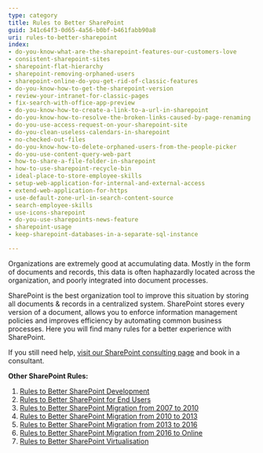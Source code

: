 ```yaml
---
type: category
title: Rules to Better SharePoint
guid: 341c64f3-0d65-4a56-b0bf-b461fabb90a8
uri: rules-to-better-sharepoint
index:
- do-you-know-what-are-the-sharepoint-features-our-customers-love
- consistent-sharepoint-sites
- sharepoint-flat-hierarchy
- sharepoint-removing-orphaned-users
- sharepoint-online-do-you-get-rid-of-classic-features
- do-you-know-how-to-get-the-sharepoint-version
- review-your-intranet-for-classic-pages
- fix-search-with-office-app-preview
- do-you-know-how-to-create-a-link-to-a-url-in-sharepoint
- do-you-know-how-to-resolve-the-broken-links-caused-by-page-renaming
- do-you-use-access-request-on-your-sharepoint-site
- do-you-clean-useless-calendars-in-sharepoint
- no-checked-out-files
- do-you-know-how-to-delete-orphaned-users-from-the-people-picker
- do-you-use-content-query-web-part
- how-to-share-a-file-folder-in-sharepoint
- how-to-use-sharepoint-recycle-bin
- ideal-place-to-store-employee-skills
- setup-web-application-for-internal-and-external-access
- extend-web-application-for-https
- use-default-zone-url-in-search-content-source
- search-employee-skills
- use-icons-sharepoint
- do-you-use-sharepoints-news-feature
- sharepoint-usage
- keep-sharepoint-databases-in-a-separate-sql-instance

---
```


Organizations are extremely good at accumulating data. Mostly in the form of documents and records, this data is often haphazardly located across the organization, and poorly integrated into document processes.

SharePoint is the best organization tool to improve this situation by storing all documents & records in a centralized system. SharePoint stores every version of a document, allows you to enforce information management policies and improves efficiency by automating common business processes. Here you will find many rules for a better experience with SharePoint.

If you still need help, [visit our SharePoint consulting page](https://www.ssw.com.au/ssw/Consulting/SharePoint.aspx) and book in a consultant.

**Other SharePoint Rules:**

1. [Rules to Better SharePoint Development](/rules-to-better-sharepoint-for-developers)
2. [Rules to Better SharePoint for End Users](/rules-to-better-sharepoint-for-end-users)
3. [Rules to Better SharePoint Migration from 2007 to 2010](/rules-to-better-sharepoint-migration-from-2007-to-2010)
4. [Rules to Better SharePoint Migration from 2010 to 2013](/rules-to-better-sharepoint-migration-from-2010-to-2013)
5. [Rules to Better SharePoint Migration from 2013 to 2016](/rules-to-better-sharepoint-migration-from-2013-to-2016)
6. [Rules to Better SharePoint Migration from 2016 to Online](/rules-to-better-sharepoint-migration-from-2016-to-online)
7. [Rules to Better SharePoint Virtualisation](/rules-to-better-sharepoint-virtualisation)

